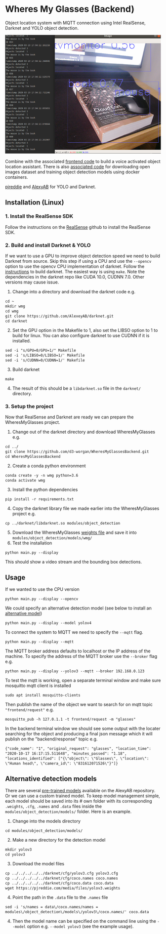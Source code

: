 # Wheres My Glasses (Backend)
Object location system with MQTT connection using Intel RealSense, Darknet and YOLO object detection. 

![location demo](location_demo.png)  

Combine with the associated 
[frontend code](https://github.com/d3-worgan/WheresMyGlassesFrontend) to build a voice activated object location assistant. There 
is also [associated code](https://github.com/d3-worgan/darknet-docker) 
for downloading open images dataset and training object detection models using docker containers.

[pjreddie](https://github.com/pjreddie/darknet) and [AlexyAB](https://github.com/AlexeyAB/darknet) for 
YOLO and Darknet.


## Installation (Linux)
### 1. Install the RealSense SDK
Follow the instructions on the [RealSense](https://github.com/IntelRealSense/librealsense/blob/master/doc/distribution_linux.md) 
github to install the RealSense SDK.

### 2. Build and install Darknet & YOLO
If we want to use a GPU to improve object detection speed we need to build Darknet from source. 
Skip this step if using a CPU and use the ```--opencv``` option to use the opencv CPU implementation of darknet. 
Follow the [instructions](https://github.com/AlexeyAB/darknet#how-to-compile-on-linux-using-make) to build darknet. The easiest way 
is using ```make```. Note the dependencies in the darknet repo like CUDA 10.0, CUDNN 7.0. Other versions may cause issue.

1. Change into a directory and download the darknet code e.g.
```
cd ~
mkdir wmg
cd wmg
git clone https://github.com/AlexeyAB/darknet.git
cd darknet
```
2. Set the GPU option in the Makefile to 1, also set the LIBSO option to 1 to build for linux. You can also configure 
darknet to use CUDNN if it is installed.
```
sed -i "s/GPU=0/GPU=1/" Makefile
sed -i 's/LIBSO=0/LIBSO=1/' Makefile
sed -i 's/CUDNN=0/CUDNN=1/' Makefile
```
3. Build darknet
```
make
```
4. The result of this should be a ```libdarknet.so``` file in the ```darknet/``` directory.

### 3. Setup the project
Now that RealSense and Darknet are ready we can prepare the WheresMyGlasses project.
1. Change out of the darknet directory and download WheresMyGlasses e.g.
```
cd ../
git clone https://github.com/d3-worgan/WheresMyGlassesBackend.git
cd WheresMyGlassesBackend
```
2. Create a conda python environment
```
conda create -y -n wmg python=3.6 
conda activate wmg
```
3. Install the python dependencies
```
pip install -r requirements.txt
```
4. Copy the darknet library file we made earlier into the WheresMyGlasses project e.g.
```
cp ../darknet/libdarknet.so modules/object_detection
```
5. Download the WheresMyGlasses [weights file](https://drive.google.com/file/d/1HCr2iXLc3uIMUm8qxLNP_1Lpp0qFj__9/view?usp=sharing) and save it into ```modules/object_detection/models/wmg/```
6. Test the installation
```
python main.py --display
```
This should show a video stream and the bounding box detections.

## Usage
If we wanted to use the CPU version 
```
python main.py --display --opencv
```
We could specify an alternative detection model (see below to install an [alternative model](https://github.com/d3-worgan/WheresMyGlassesBackend#alternative-detection-models))
```
python main.py --display --model yolov4
```
To connect the system to MQTT we need to specify the ```--mqtt``` flag.
```
python main.py --display --mqtt
```
The MQTT broker address defaults to localhost or the IP address of the machine. 
To specify the address of the MQTT broker use the ```--broker``` flag e.g.
```
python main.py --display --yolov3 --mqtt --broker 192.168.0.123
```

To test the mqtt is working, open a separate terminal window and make sure mosquitto mqtt client is installed
```
sudo apt install mosquitto-clients
```
Then publish the name of the object we want to search for on mqtt topic ```"frontend/request"``` e.g.
```
mosquitto_pub -h 127.0.1.1 -t frontend/request -m "glasses"
```
In the backend terminal window we should see some output with the locater searching for the object
and producing a final json message which it will publish on the "backend/response" topic e.g.

```
{"code_name": "1", "original_request": "glasses", "location_time": "2020-10-17 16:17:15.511648", "minutes_passed": "1.18", "locations_identified": ["{\"object\": \"Glasses\", \"location\": \"Human head\", \"camera_id\": \"831612071526\"}"]}
```


## Alternative detection models
There are several [pre-trained models](https://github.com/AlexeyAB/darknet#pre-trained-models) available on the AlexyAB 
repository. Or we can use a custom trained model. To keep model management simple, each model should be saved into its #
own folder with its corresponding ```.weights```, ```.cfg```, ```.names``` and ```.data``` files inside the 
```modules/object_detection/models/``` folder. Here is an example.
1. Change into the models directory
```
cd modules/object_detection/models/
```
2. Make a new directory for the detection model
```
mkdir yolov3
cd yolov3
```
3. Download the model files
```
cp ../../../../../darknet/cfg/yolov3.cfg yolov3.cfg
cp ../../../../../darknet/cfg/coco.names coco.names
cp ../../../../../darknet/cfg/coco.data coco.data
wget https://pjreddie.com/media/files/yolov3.weights
```
4. Point the path in the ```.data``` file to the ```.names``` file
```
sed -i 's/names = data\/coco.names/names = modules\/object_detection\/models\/yolov3\/coco.names/' coco.data
```
4. Then the model name can be specified on the command line using the ```--model``` option e.g. ```--model yolov3``` 
(see the example usage). 


